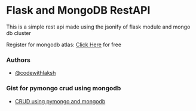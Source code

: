 # Flask and MongoDB RestAPI

This is a simple rest api made using the jsonify of flask module and mongo db cluster

Register for mongodb atlas: [Click Here](https://www.mongodb.com/cloud/atlas/register) for free

### Authors
- [@codewithlaksh](https://github.com/codewithlaksh)

### Gist for pymongo crud using mongodb
- [CRUD using pymongo and mongodb](https://gist.github.com/codewithlaksh/818cf943f09f8bcfe4d445d6b0e8b96c)